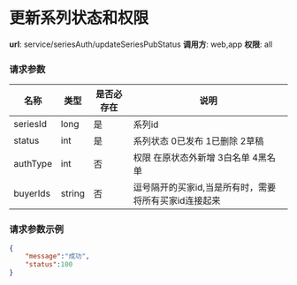 更新系列状态和权限
=======

**url**: service/seriesAuth/updateSeriesPubStatus
**调用方**: web,app
**权限**: all

### 请求参数
|    名称      |  类型     | 是否必存在 |                  说明                  |
|--------------|-----------|------------|----------------------------------------|
| seriesId     | long      | 是         |系列id							  	     |
| status       | int       | 是         |系列状态 0已发布 1已删除 2草稿 	     |
| authType     | int       | 否         |权限 在原状态外新增 3白名单 4黑名单     |
| buyerIds 	   | string    | 否         | 逗号隔开的买家id,当是所有时，需要将所有买家id连接起来|
### 请求参数示例

```json
{
	"message":"成功",
	"status":100
}

```
